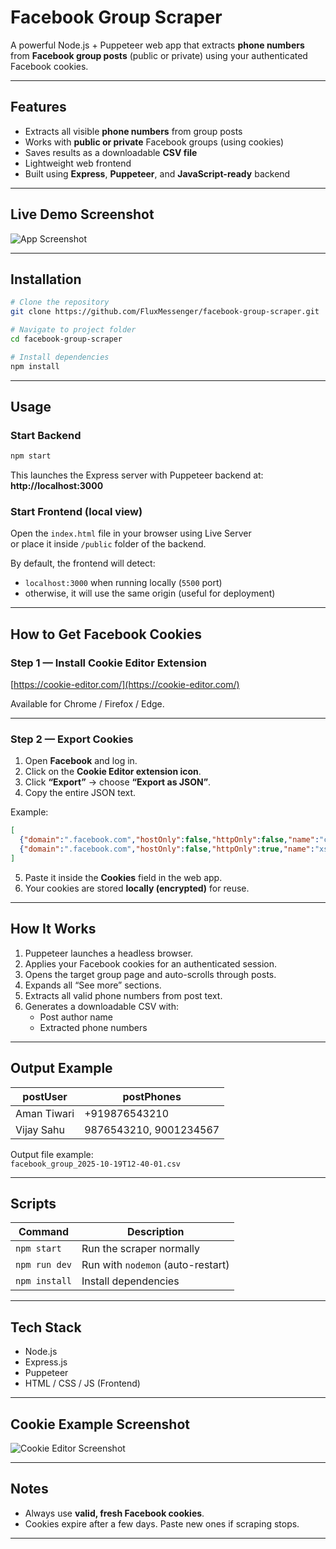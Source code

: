 # Facebook Group Scraper

A powerful Node.js + Puppeteer web app that extracts **phone numbers** from **Facebook group posts** (public or private) using your authenticated Facebook cookies.

---

## Features
- Extracts all visible **phone numbers** from group posts  
- Works with **public or private** Facebook groups (using cookies)  
- Saves results as a downloadable **CSV file**  
- Lightweight web frontend  
- Built using **Express**, **Puppeteer**, and **JavaScript-ready** backend  

---

## Live Demo Screenshot

![App Screenshot](https://github.com/FluxMessenger/facebook-group-scraper/blob/main/assets/screenshot.png?raw=true)

---

## Installation

```bash
# Clone the repository
git clone https://github.com/FluxMessenger/facebook-group-scraper.git

# Navigate to project folder
cd facebook-group-scraper

# Install dependencies
npm install
```

---

## Usage

### Start Backend
```bash
npm start
```
This launches the Express server with Puppeteer backend at:  
**http://localhost:3000**

### Start Frontend (local view)
Open the `index.html` file in your browser using Live Server  
or place it inside `/public` folder of the backend.

By default, the frontend will detect:
- `localhost:3000` when running locally (`5500` port)
- otherwise, it will use the same origin (useful for deployment)

---

## How to Get Facebook Cookies

###  Step 1 — Install Cookie Editor Extension  
[https://cookie-editor.com/](https://cookie-editor.com/)

Available for Chrome / Firefox / Edge.

---

### Step 2 — Export Cookies
1. Open **Facebook** and log in.  
2. Click on the **Cookie Editor extension icon**.  
3. Click **“Export”** → choose **“Export as JSON”**.  
4. Copy the entire JSON text.

Example:
```json
[
  {"domain":".facebook.com","hostOnly":false,"httpOnly":false,"name":"c_user","path":"/","secure":true,"value":"123456789"},
  {"domain":".facebook.com","hostOnly":false,"httpOnly":true,"name":"xs","path":"/","secure":true,"value":"abc:xyz"}
]
```

5. Paste it inside the **Cookies** field in the web app.  
6. Your cookies are stored **locally (encrypted)** for reuse.

---

## How It Works
1. Puppeteer launches a headless browser.  
2. Applies your Facebook cookies for an authenticated session.  
3. Opens the target group page and auto-scrolls through posts.  
4. Expands all “See more” sections.  
5. Extracts all valid phone numbers from post text.  
6. Generates a downloadable CSV with:
   - Post author name
   - Extracted phone numbers

---

## Output Example

| postUser     | postPhones       |
|---------------|------------------|
| Aman Tiwari   | +919876543210    |
| Vijay Sahu    | 9876543210, 9001234567 |

Output file example:  
`facebook_group_2025-10-19T12-40-01.csv`

---

## Scripts

| Command | Description |
|----------|--------------|
| `npm start` | Run the scraper normally |
| `npm run dev` | Run with `nodemon` (auto-restart) |
| `npm install` | Install dependencies |

---

## Tech Stack
- Node.js
- Express.js
- Puppeteer
- HTML / CSS / JS (Frontend)


---

## Cookie Example Screenshot

![Cookie Editor Screenshot](https://github.com/FluxMessenger/facebook-group-scraper/blob/main/assets/cookie-editor.png?raw=true)



---

## Notes
- Always use **valid, fresh Facebook cookies**.  
- Cookies expire after a few days. Paste new ones if scraping stops.  

---

